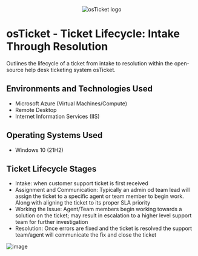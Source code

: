 <p align="center">
<img src="https://i.imgur.com/Clzj7Xs.png" alt="osTicket logo"/>
</p>

<h1>osTicket - Ticket Lifecycle: Intake Through Resolution</h1>
Outlines the lifecycle of a ticket from intake to resolution within the open-source help desk ticketing system osTicket.<br />



<h2>Environments and Technologies Used</h2>

- Microsoft Azure (Virtual Machines/Compute)
- Remote Desktop
- Internet Information Services (IIS)

<h2>Operating Systems Used </h2>

- Windows 10</b> (21H2)

<h2>Ticket Lifecycle Stages</h2>

- Intake: when customer support ticket is first received
- Assignment and Communication: Typically an admin od team lead will assign the ticket to a specific agent or team member to begin work. Along with aligning the ticket to its proper SLA priority
- Working the Issue: Agent/Team members begin working towards a solution on the ticket; may result in escalation to a higher level support team for further investigation
- Resolution: Once errors are fixed and the ticket is resolved the support team/agent will communicate the fix and close the ticket


![image](https://github.com/SeannLanning/osTicket-Ticket-Lifecycle-Examples/assets/70045086/e1c1d065-c042-480a-a40e-56c2b53c49ce)

